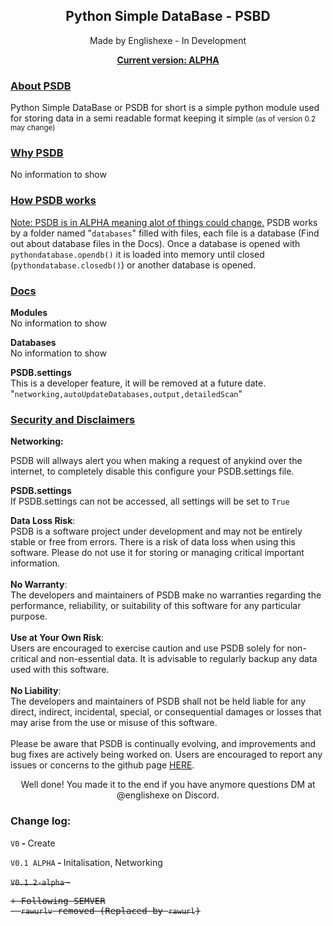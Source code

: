 <h2 align="center">Python Simple DataBase - PSBD</h2>
<p align="center">Made by Englishexe - In Development</p>
<p align="center"><u><b>Current version: ALPHA</b></u></p>
<h3><u>About PSDB</u></h3>
<p>Python Simple DataBase or PSDB for short is a simple python module used for storing data in a semi readable format keeping it simple <small >(as of version 0.2 may change)</small></p>
<h3><u>Why PSDB</u></h3>
<p>No information to show</p>
<h3><u>How PSDB works</u></h3>
<p><u>Note: PSDB is in ALPHA meaning alot of things could change.</u> PSDB works by a folder named "<code>databases</code>" filled with files, each file is a database (Find out about database files in the Docs). Once a database is opened with <code>pythondatabase.opendb()</code> it is loaded into memory until closed (<code>pythondatabase.closedb()</code>) or another database is opened.</p>
<h3><u>Docs</u></h3>
<p><b>Modules</b><br>No information to show<p>
<p><b>Databases</b><br>No information to show</p>
<p><b>PSDB.settings</b><br>This is a developer feature, it will be removed at a future date. "<code>networking,autoUpdateDatabases,output,detailedScan</code>"</p>
<h3><u>Security and Disclaimers</u></h3>
<p><b>Networking:</b></p>
<p>PSDB will allways alert you when making a request of anykind over the internet, to completely disable this configure your PSDB.settings file.</p>
<p><b>PSDB.settings</b><br>If PSDB.settings can not be accessed, all settings will be set to <code>True</code></p>
<p><b>Data Loss Risk</b>:<br>PSDB is a software project under development and may not be entirely stable or free from errors. There is a risk of data loss when using this software. Please do not use it for storing or managing critical important information.<br><br><b>No Warranty</b>:<br>The developers and maintainers of PSDB make no warranties regarding the performance, reliability, or suitability of this software for any particular purpose.<br><br><b>Use at Your Own Risk</b>: <br>Users are encouraged to exercise caution and use PSDB solely for non-critical and non-essential data. It is advisable to regularly backup any data used with this software.<br><br><b>No Liability</b>:<br>The developers and maintainers of PSDB shall not be held liable for any direct, indirect, incidental, special, or consequential damages or losses that may arise from the use or misuse of this software.<br><br>Please be aware that PSDB is continually evolving, and improvements and bug fixes are actively being worked on. Users are encouraged to report any issues or concerns to the github page <u><a href="https://github.com/Englishexe/psdb">HERE</a></u>.</p>
<p align="center">Well done! You made it to the end if you have anymore questions DM at @englishexe on Discord.</p>
<h3>Change log:</h3>
<p><code>V0</code><b> - </b> Create</p>
<p><code>V0.1 ALPHA</code><b> - </b> Initalisation, Networking</p>
<p><s><code>V0.1.2-alpha</code><b> - </b> <pre>+ Following SEMVER<br>- <code>rawurlv</code> removed (Replaced by <code>rawurl</code>)</s></pre>
